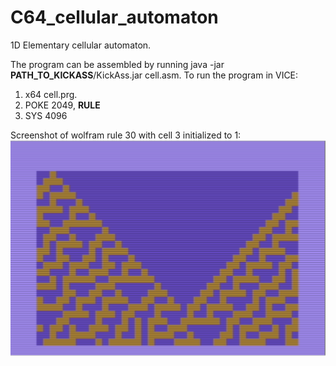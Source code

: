 # C64_cellular_automaton

1D Elementary cellular automaton.

The program can be assembled by running java -jar **PATH_TO_KICKASS**/KickAss.jar cell.asm.
To run the program in VICE:
1. x64 cell.prg.
2. POKE 2049, **RULE**
3. SYS 4096

Screenshot of wolfram rule 30 with cell 3 initialized to 1:
![rule30](/cell.png)
